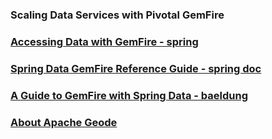 ### Scaling Data Services with Pivotal GemFire

### [Accessing Data with GemFire - spring](https://spring.io/guides/gs/accessing-data-gemfire/)

### [Spring Data GemFire Reference Guide - spring doc](https://docs.spring.io/spring-data-gemfire/docs/current/reference/html/)

### [A Guide to GemFire with Spring Data - baeldung](http://www.baeldung.com/spring-data-gemfire)

### [About Apache Geode](http://geode.apache.org/docs/guide/16/getting_started/geode_overview.html)
